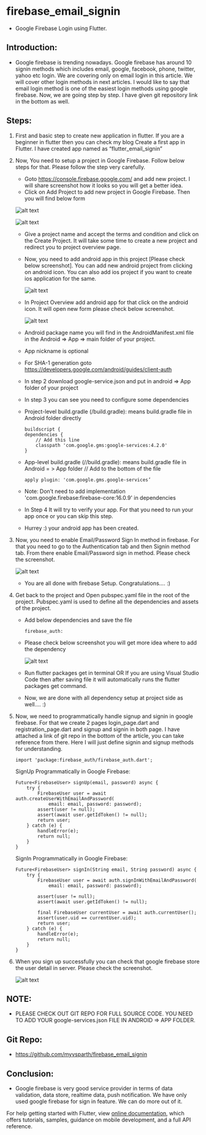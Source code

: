 # firebase_email_signin

- Google Firebase Login using Flutter. 

## Introduction:

- Google firebase is trending nowadays. Google firebase has around 10 signin methods which includes email, google, facebook, phone, twitter, yahoo etc login. We are covering only on email login in this article. We will cover other login methods in next articles. I would like to say that email login method is one of the easiest login methods using google firebase. Now, we are going step by step. I have given git repository link in the bottom as well.

## Steps:
1. First and basic step to create new application in flutter. If you are a beginner in flutter then you can check my blog Create a first app in Flutter. I have created app named as “flutter_email_signin”
2. Now, You need to setup a project in Google Firebase. Follow below steps for that. Please follow the step very carefully.
    -   Goto https://console.firebase.google.com/ and add new project. I will share screenshot how it looks so you will get a better idea.
    -   Click on Add Project to add new project in Google Firebase. Then you will find below form
 
    ![alt text](https://raw.githubusercontent.com/myvsparth/firebase_email_signin/master/screenshots/1.png)

    ![alt text](https://raw.githubusercontent.com/myvsparth/firebase_email_signin/master/screenshots/2.png)

    -   Give a project name and accept the terms and condition and click on the Create Project. It will take some time to create a new project and redirect you to project overview page.

    -   Now, you need to add android app in this project [Please check below screenshot]. You can add new android project from clicking on android icon. You can also add ios project if you want to create ios application for the same.

        ![alt text](https://raw.githubusercontent.com/myvsparth/firebase_email_signin/master/screenshots/3.png)

    -   In Project Overview add android app for that click on the android icon. It will open new form please check below screenshot.

        ![alt text](https://raw.githubusercontent.com/myvsparth/firebase_email_signin/master/screenshots/4.png)
 
    -   Android package name you will find in the AndroidManifest.xml file in the Android => App => main folder of your project.
    -   App nickname is optional
    -   For SHA-1 generation goto https://developers.google.com/android/guides/client-auth

    -   In step 2 download google-service.json and put in android => App folder of your project
    -   In step 3 you can see you need to configure some dependencies
    -   Project-level build.gradle (<project>/build.gradle): means build.gradle file in Android folder directly
        ```
        buildscript {
        dependencies {
            // Add this line
            classpath 'com.google.gms:google-services:4.2.0'    
        }
        ```
    -   App-level build.gradle (<project>/<app-module>/build.gradle): means build.gradle file in Android = > App folder
        // Add to the bottom of the file
        ```
        apply plugin: 'com.google.gms.google-services’
        ```

    -   Note: Don’t need to add  implementation 'com.google.firebase:firebase-core:16.0.9' in dependencies
    -   In Step 4 It will try to verify your app. For that you need to run your app once or you can skip this step.
    -   Hurrey :) your android app has been created.


3. Now, you need to enable Email/Password Sign In method in firebase. For that you need to go to the Authentication tab and then Signin method tab. From there enable Email/Password sign in method. Please check the screenshot.

    ![alt text](https://raw.githubusercontent.com/myvsparth/firebase_email_signin/master/screenshots/5.png)

    -   You are all done with firebase Setup. Congratulations…. :)

4. Get back to the project and Open pubspec.yaml file in the root of the project. Pubspec.yaml is used to define all the dependencies and assets of the project.

    -   Add below dependencies and save the file
        ```
        firebase_auth:
        ```
    -   Please check below screenshot you will get more idea where to add the dependency

        ![alt text](https://raw.githubusercontent.com/myvsparth/firebase_email_signin/master/screenshots/6.png)

    -   Run flutter packages get in terminal OR If you are using Visual Studio Code then after saving file it will automatically runs the flutter packages get command.

    -   Now, we are done with all dependency setup at project side as well…. :)

5. Now, we need to programmatically handle signup and signin in google firebase. For that we create 2 pages login_page.dart and registration_page.dart and signup and signin in both page. I have attached a link of git repo in the bottom of the article, you can take reference from there. Here I will just define signin and signup methods for understanding.

    ```
    import 'package:firebase_auth/firebase_auth.dart';
    ```

    SignUp Programmatically in Google Firebase:

    ```
    Future<FirebaseUser> signUp(email, password) async {
        try {
            FirebaseUser user = await auth.createUserWithEmailAndPassword(
                email: email, password: password);
            assert(user != null);
            assert(await user.getIdToken() != null);
            return user;
        } catch (e) {
            handleError(e);
            return null;
        }
    }
    ```
 

    SignIn Programmatically in Google Firebase:

    ```
    Future<FirebaseUser> signIn(String email, String password) async {
        try {
            FirebaseUser user = await auth.signInWithEmailAndPassword(
                email: email, password: password);

            assert(user != null);
            assert(await user.getIdToken() != null);

            final FirebaseUser currentUser = await auth.currentUser();
            assert(user.uid == currentUser.uid);
            return user;
        } catch (e) {
            handleError(e);
            return null;
        }
    }
    ```
 
6. When you sign up successfully you can check that google firebase store the user detail in server. Please check the screenshot.

    ![alt text](https://raw.githubusercontent.com/myvsparth/firebase_email_signin/master/screenshots/7.png)

## NOTE:
-   PLEASE CHECK OUT GIT REPO FOR FULL SOURCE CODE. YOU NEED TO ADD YOUR google-services.json FILE IN ANDROID => APP FOLDER.

## Git Repo:
-   https://github.com/myvsparth/firebase_email_signin

## Conclusion:
- Google firebase is very good service provider in terms of data validation, data store, realtime data, push notification. We have only used google firebase for sign in feature. We can do more out of it.


For help getting started with Flutter, view 
[online documentation](https://flutter.dev/docs), which offers tutorials, 
samples, guidance on mobile development, and a full API reference.
